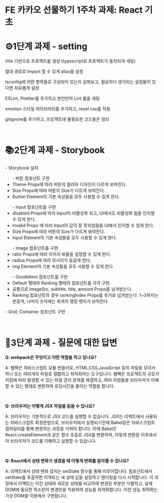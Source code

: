 # FE 카카오 선물하기 1주차 과제: React 기초

<h1>⚙️1단계 과제 - setting</h1>
<p>Vite 기반으로 프로젝트를 생성 (typescript로 프로젝트가 동작되게 세팅)</p>
<p>절대 경로로 Import 할 수 있게 alias를 설정</p>
<p>tsconfig에 어떤 항목들로 구성되어 있는지 살펴보고, 필요하다 생각되는 설정들이 있다면 자유롭게 설정</p>
<p>ESLint, Prettier를 추가하고 본인만의 Lint 룰을 세팅</p>
<p>emotion 스타일 라이브러리를 추가하고, reset css를 적용</p>
<p>gitignore를 추가하고, 프로젝트에 불필요한 코드들은 정리</p>
<br>
<h1>📚2단계 과제 - Storybook</h1>
<p> - Storybook 설치</p>

<ul>- 버튼 컴포넌트 구현
<li>Theme Props에 따라 버튼의 컬러와 디자인이 다르게 보여진다.</li>
<li>Size Props에 따라 버튼의 Size가 다르게 보여진다.</li>
<li>Button Element의 기본 속성들을 모두 사용할 수 있게 한다.</li>
</ul>

<ul>- Input 컴포넌트를 구현
<li>disabled Props에 따라 Input이 비활성화 되고, UI에서도 비활성화 됨을 인지할 수 있게 한다.</li>
<li>invalid Props 에 따라 Input의 값이 잘 못되었음을 UI에서 인지할 수 있게 한다.</li>
<li>Size Props에 따라 버튼의 Size가 다르게 보여진다.</li>
<li>Input Element의 기본 속성들을 모두 사용할 수 있게 한다.</li>
</ul>

<ul>- Image 컴포넌트를 구현
<li>ratio Props에 따라 이미지 비율을 설정할 수 있게 한다.</li>
<li>radius Props에 따라 모서리가 둥글게 한다.</li>
<li>img Element의 기본 속성들을 모두 사용할 수 있게 한다.</li>
</ul>

<ul>- GoodsItem 컴포넌트를 구현
<li>Default 형태와 Ranking 형태의 컴포넌트를 각각 구현.</li>
<li>공통으로 imageSrc, subtitle, title, amount Props를 넘겨받는다.</li>
<li>Ranking 컴포넌트의 경우 rankingIndex Props를 추가로 넘겨받는다. 1~3까지는 분홍색, 나머지 숫자에는 회색의 랭킹 뱃지가 보여진다</li>
</ul>
<p>- Grid, Container 컴포넌트 구현</p><br>

<h1>🤗3단계 과제 - 질문에 대한 답변</h1>

<p><b>Q: webpack은 무엇이고 어떤 역할을 하고 있나요?</b></p>
<p>A: 웹팩은 자바스크립트 모듈 번들러로, HTML,CSS,JavaScript 등의 파일을 모아서 하나 또는 여러개의 파일로 결합하고 최적화하는 도구입니다.  웹팩은 프로젝트의 규모가 커짐에 따라 발생할 수 있는 파일 관리 문제를 해결하고, 여러 자원들을 브라우저가 이해할 수 있는 형태로 변환하여 로딩시간을 줄이는 역할을 합니다.</p>

<br>

<p><b>Q: 브라우저는 어떻게 JSX 파일을 읽을 수 있나요?</b></p>
<p>A: 브라우저는 기본적으로 JSX 코드를 실행할 수 없습니다. JSX는 리액트에서 사용되는 자바스크립트 확장문법으로, 브라우저에서 실행되기전에 Babel같은 자바스크립트 컴파일러를 통해 변환하는 과정을 거쳐야 합니다. 이때 Babel은 React.createElement과 같은 함수 호출로 JSX를 변환하며, 이렇게 변환된 이후에서야 브라우저가 코드를 이해하고 실행할 수 있습니다. </p>

<br>
<p><b>Q: React에서 상태 변화가 생겼을 때 어떻게 변화를 알아챌 수 있나요?</b></p>
<p>A: 리액트에서 상태 변화 감지는 setState 함수를 통해 이루어집니다. 컴포넌트에서 setState를 호출하면 리액트는 새 상태 값을 설정하고 렌더링을 다시 시작합니다. 이 과정에서 리액트는 이전 상태와 새로운 상태를 비교하여 변경된 부분만 식별하고, 실제 DOM에 필요한 최소한의 변경만을 적용하여 성능을 최적화합니다. 이런 성능 최적화는 가상 DOM을 이용해서 구현됩니다. </p>
